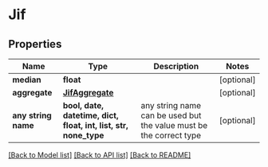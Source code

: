 # Jif


## Properties
Name | Type | Description | Notes
------------ | ------------- | ------------- | -------------
**median** | **float** |  | [optional] 
**aggregate** | [**JifAggregate**](JifAggregate.md) |  | [optional] 
**any string name** | **bool, date, datetime, dict, float, int, list, str, none_type** | any string name can be used but the value must be the correct type | [optional]

[[Back to Model list]](../README.md#documentation-for-models) [[Back to API list]](../README.md#documentation-for-api-endpoints) [[Back to README]](../README.md)


